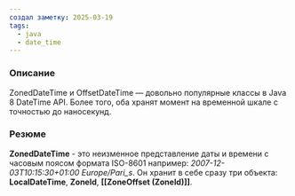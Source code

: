 ```yaml
---
создал заметку: 2025-03-19
tags:
  - java
  - date_time
---
```

### Описание
ZonedDateTime и OffsetDateTime — довольно популярные классы в Java 8 DateTime API. Более того, оба хранят момент на временной шкале с точностью до наносекунд. 

### Резюме
**ZonedDateTime** - это неизменное представление даты и времени с часовым поясом формата ISO-8601 например: *2007-12-03T10:15:30+01:00 Europe/Pari_s*.
Он хранит в себе сразу три объекта: **LocalDateTime**, **ZoneId**, **[[ZoneOffset (ZoneId)]]**. 
